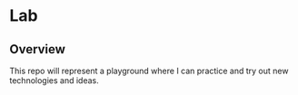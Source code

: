 # Lab

## Overview

This repo will represent a playground where I can practice and try out new technologies and ideas.
